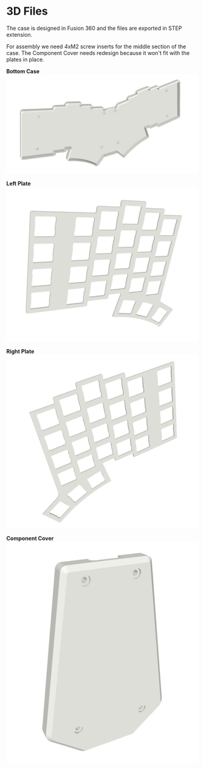 # 3D Files

The case is designed in Fusion 360 and the files are exported in STEP extension. 

For assembly we need 4xM2 screw inserts for the middle section of the case. The Component Cover needs redesign because it won't fit with the plates in place.


**Bottom Case**
![Bottom Case](assets/bottom-case.png)

**Left Plate**
![Left Plate](assets/left-plate.png)

**Right Plate**
![Right Plate](assets/right-plate.png)

**Component Cover**
![Component Cover](assets/component-cover.png)